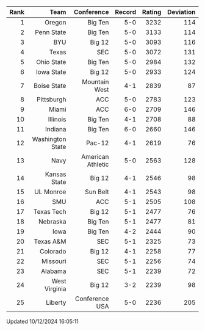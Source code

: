 | Rank  | Team                 | Conference           | Record   | Rating | Deviation |
| ---:  | ---:                 | ---:                 | ---:     | ---:   | ---:      |
| 1     | Oregon               | Big Ten              | 5-0      | 3232   | 114       |
| 2     | Penn State           | Big Ten              | 5-0      | 3133   | 114       |
| 3     | BYU                  | Big 12               | 5-0      | 3093   | 116       |
| 4     | Texas                | SEC                  | 5-0      | 3072   | 131       |
| 5     | Ohio State           | Big Ten              | 5-0      | 2984   | 132       |
| 6     | Iowa State           | Big 12               | 5-0      | 2933   | 124       |
| 7     | Boise State          | Mountain West        | 4-1      | 2839   | 87        |
| 8     | Pittsburgh           | ACC                  | 5-0      | 2783   | 123       |
| 9     | Miami                | ACC                  | 6-0      | 2709   | 146       |
| 10    | Illinois             | Big Ten              | 4-1      | 2708   | 88        |
| 11    | Indiana              | Big Ten              | 6-0      | 2660   | 146       |
| 12    | Washington State     | Pac-12               | 4-1      | 2619   | 76        |
| 13    | Navy                 | American Athletic    | 5-0      | 2563   | 128       |
| 14    | Kansas State         | Big 12               | 4-1      | 2546   | 98        |
| 15    | UL Monroe            | Sun Belt             | 4-1      | 2543   | 98        |
| 16    | SMU                  | ACC                  | 5-1      | 2505   | 108       |
| 17    | Texas Tech           | Big 12               | 5-1      | 2477   | 76        |
| 18    | Nebraska             | Big Ten              | 5-1      | 2477   | 81        |
| 19    | Iowa                 | Big Ten              | 4-2      | 2444   | 90        |
| 20    | Texas A&M            | SEC                  | 5-1      | 2325   | 73        |
| 21    | Colorado             | Big 12               | 4-1      | 2258   | 77        |
| 22    | Missouri             | SEC                  | 5-1      | 2256   | 74        |
| 23    | Alabama              | SEC                  | 5-1      | 2239   | 72        |
| 24    | West Virginia        | Big 12               | 3-2      | 2239   | 98        |
| 25    | Liberty              | Conference USA       | 5-0      | 2236   | 205       |

Updated 10/12/2024 16:05:11
